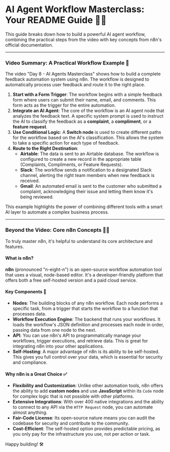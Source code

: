 # **AI Agent Workflow Masterclass: Your README Guide** 🤖✨

This guide breaks down how to build a powerful AI agent workflow, combining the practical steps from the video with key concepts from n8n's official documentation.

---

### **Video Summary: A Practical Workflow Example** 🎥

The video "Day 8 - AI Agents Masterclass" shows how to build a complete feedback automation system using n8n. The workflow is designed to automatically process user feedback and route it to the right place.

1.  **Start with a Form Trigger**: The workflow begins with a simple feedback form where users can submit their name, email, and comments. This form acts as the trigger for the entire automation.
2.  **Integrate an AI Agent**: The core of the workflow is an AI agent node that analyzes the feedback text. A specific system prompt is used to instruct the AI to classify the feedback as a **complaint**, a **compliment**, or a **feature request**.
3.  **Use Conditional Logic**: A **Switch node** is used to create different paths for the workflow based on the AI's classification. This allows the system to take a specific action for each type of feedback.
4.  **Route to the Right Destination**:
    - **Airtable**: The data is sent to an Airtable database. The workflow is configured to create a new record in the appropriate table (Complaints, Compliments, or Feature Requests).
    - **Slack**: The workflow sends a notification to a designated Slack channel, alerting the right team members when new feedback is received.
    - **Gmail**: An automated email is sent to the customer who submitted a complaint, acknowledging their issue and letting them know it's being reviewed.

This example highlights the power of combining different tools with a smart AI layer to automate a complex business process.

---

### **Beyond the Video: Core n8n Concepts** 🧠💡

To truly master n8n, it's helpful to understand its core architecture and features.

#### **What is n8n?**

**n8n** (pronounced "n-eight-n") is an open-source workflow automation tool that uses a visual, node-based editor. It's a developer-friendly platform that offers both a free self-hosted version and a paid cloud service.

#### **Key Components** 🧱

- **Nodes**: The building blocks of any n8n workflow. Each node performs a specific task, from a trigger that starts the workflow to a function that processes data.
- **Workflow Execution Engine**: The backend that runs your workflows. It loads the workflow's JSON definition and processes each node in order, passing data from one node to the next.
- **API**: You can use n8n's API to programmatically manage your workflows, trigger executions, and retrieve data. This is great for integrating n8n into your other applications.
- **Self-Hosting**: A major advantage of n8n is its ability to be self-hosted. This gives you full control over your data, which is essential for security and compliance.

#### **Why n8n is a Great Choice** ✅

- **Flexibility and Customization**: Unlike other automation tools, n8n offers the ability to add **custom nodes** and use **JavaScript** within its `Code` node for complex logic that is not possible with other platforms.
- **Extensive Integrations**: With over 400 native integrations and the ability to connect to any API via the `HTTP Request` node, you can automate almost anything.
- **Fair-Code License**: Its open-source nature means you can audit the codebase for security and contribute to the community.
- **Cost-Efficient**: The self-hosted option provides predictable pricing, as you only pay for the infrastructure you use, not per action or task.

Happy building! 🛠️
